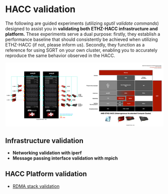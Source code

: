 # HACC validation

The following are guided experiments (utilizing *sgutil validate commands*) designed to assist you in **validating both ETHZ-HACC infrastructure and platform.** These experiments serve a dual purpose: firstly, they establish a performance baseline that should consistently be achieved when utilizing ETHZ-HACC (if not, please inform us). Secondly, they function as a reference for using SGRT on your own cluster, enabling you to accurately reproduce the same behavior observed in the HACC.

![ETHZ-HACC infrastructure and platform.](./hacc-validation.png "ETHZ-HACC infrastructure and platform.")

## Infrastructure validation

* **Networking validation with iperf**
* **Message passing interface validation with mpich**

## HACC Platform validation

* [RDMA stack validation](./hacc-validation/sgutil-validate-coyote-perf_rdma_host.md)
